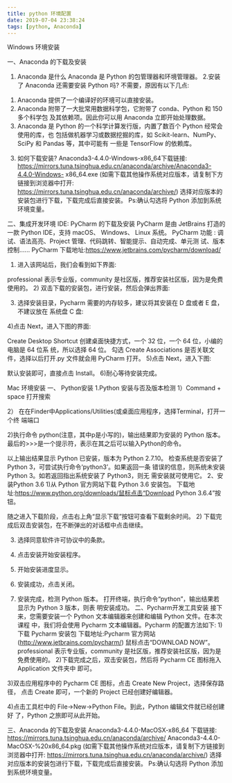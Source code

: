```yaml
---
title: python 环境配置
date: 2019-07-04 23:38:24
tags: [python, Anaconda]
---
```

Windows 环境安装

一、Anaconda 的下载及安装
1. Anaconda 是什么
Anaconda 是 Python 的包管理器和环境管理器。
2.安装了 Anaconda 还需要安装 Python 吗?
不需要，原因有以下几点:
1) Anaconda 提供了一个编译好的环境可以直接安装。
2) Anaconda 附带了一大批常用数据科学包，它附带了 conda、Python 和 150 多个科学包 及其依赖项。因此你可以用 Anaconda 立即开始处理数据。
3) Anaconda 是 Python 的一个科学计算发行版，内置了数百个 Python 经常会使用的库，也 包括做机器学习或数据挖掘的库，如 Scikit-learn、NumPy、SciPy 和 Pandas 等，其中可能有 一些是 TensorFlow 的依赖库。
3. 如何下载安装?
Anaconda3-4.4.0-Windows-x86_64下载链接:
https://mirrors.tuna.tsinghua.edu.cn/anaconda/archive/Anaconda3-4.4.0-Windows-
x86_64.exe
(如需下载其他操作系统对应版本，请复制下方链接到浏览器中打开: https://mirrors.tuna.tsinghua.edu.cn/anaconda/archive/)
选择对应版本的安装包进行下载，下载完成后直接安装。 Ps:确认勾选将 Python 添加到系统环境变量。

二、集成开发环境 IDE: PyCharm 的下载及安装
PyCharm 是由 JetBrains 打造的一款 Python IDE，支持 macOS、 Windows、 Linux 系统。 PyCharm 功能 : 调试、语法高亮、Project 管理、代码跳转、智能提示、自动完成、单元测 试、版本控制......
PyCharm 下载地址:https://www.jetbrains.com/pycharm/download/
1) 进入该网站后，我们会看到如下界面:

professional 表示专业版，community 是社区版，推荐安装社区版，因为是免费使用的。
2) 双击下载的安装包，进行安装，然后会弹出界面:

3) 选择安装目录，Pycharm 需要的内存较多，建议将其安装在 D 盘或者 E 盘，不建议放在 系统盘 C 盘:

4)点击 Next，进入下图的界面:

Create Desktop Shortcut 创建桌面快捷方式，一个 32 位，一个 64 位，小编的电脑是 64 位系 统，所以选择 64 位。
勾选 Create Associations 是否关联文件，选择以后打开.py 文件就会用 PyCharm 打开。
5)点击 Next，进入下图:

默认安装即可，直接点击 Install。 6)耐心等待安装完成。


Mac 环境安装
一、 Python安装
1.Python 安装与否及版本检测
1）Command + space 打开搜索

 2） 在在Finder中Applications/Utilities(或桌面应用程序，选择Terminal，打开一个终 端端口

2)执行命令 python(注意，其中p是小写的)，输出结果即为安装的
Python 版本。最后的>>>是一个提示符，表示在其之后可以输入Python的命令。

以上输出结果显示 Python 已安装，版本为 Python 2.7.10。
检查系统是否安装了 Python 3，可尝试执行命令‘python3’。如果返回一条 错误的信息，则系统未安装 Python 3。如若返回指出系统安装了 Python3，则无 需安装就可使用它。
2、安装Python 3.6
1)从 Python 官方网站下载 Python 3.6 安装包。
下载地址:https://www.python.org/downloads/鼠标点击“Download Python 3.6.4”按钮。

随之进入下载阶段，点击右上角“显示下载”按钮可查看下载剩余时间。
2) 下载完成后双击安装包，在不断弹出的对话框中点击继续。

3) 选择同意软件许可协议中的条款。

4) 点击安装开始安装程序。

5) 开始安装进度显示。

6) 安装成功，点击关闭。

7) 安装完成，检测 Python 版本。
打开终端，执行命令“python”，输出结果若显示为 Python 3 版本，则表 明安装成功。
二、Pycharm开发工具安装
接下来，您需要安装一个 Python 文本编辑器来创建和编辑 Python 文件。在本次课程 中，我们将会使用 Pycharm 文本编辑器。Pycharm 的配置方法如下:
1)下载 Pycharm 安装包
下载地址:Pycharm 官方网站(http://www.jetbrains.com/pycharm/) 鼠标点击“DOWNLOAD NOW”。
professional 表示专业版，community 是社区版，推荐安装社区版，因为是免费使用的。
2)下载完成之后，双击安装包，然后将 Pycharm CE 图标拖入 Application 文件夹中 即可。

3)双击应用程序中的 Pycharm CE 图标，点击 Create New Project，选择保存路径， 点击 Create 即可，一个新的 Project 已经创建好编辑器。

4)点击工具栏中的 File->New->Python File。到此，Python 编辑文件就已经创建好 了，Python 之旅即可从此开始。

三、Anaconda 的下载及安装
Anaconda3-4.4.0-MacOSX-x86_64 下载链接:
https://mirrors.tuna.tsinghua.edu.cn/anaconda/archive/
Anaconda3-4.4.0-MacOSX-%20x86_64.pkg
(如需下载其他操作系统对应版本，请复制下方链接到浏览器中打开: https://mirrors.tuna.tsinghua.edu.cn/anaconda/archive/)
选择对应版本的安装包进行下载，下载完成后直接安装。 Ps:确认勾选将 Python 添加到系统环境变量。
